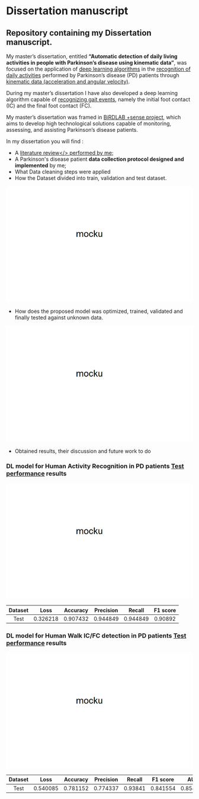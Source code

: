 # Dissertation manuscript
## Repository containing my Dissertation manuscript.

My master’s dissertation, entitled **“Automatic detection of daily living activities in people with Parkinson’s disease using kinematic data”**, was focused on the application of <ins>deep learning algorithms</ins> in the <ins>recognition of daily activities</ins> performed by Parkinson’s disease (PD) patients through <ins>kinematic data (acceleration and angular velocity)</ins>. 

During my master’s dissertation I have also developed a deep learning algorithm capable of <ins>recognizing gait events</ins>, namely the initial foot contact (IC) and the final foot contact (FC).

My master’s dissertation was framed in [BiRDLAB +sense project](http://birdlab.dei.uminho.pt/biofeedback-devices/), which aims to develop high technological solutions capable of monitoring, assessing, and assisting Parkinson’s disease patients.

In my dissertation you will find :
- A <ins>literature review</> performed by me;
- A Parkinson's disease patient **data collection protocol designed and implemented** by me;
- What Data cleaning steps were applied
- How the Dataset divided into train, validation and test dataset.

![Dataset division](/images/dataset_schema.png)

- How does the proposed model was optimized, trained, validated and finally tested against unknown data.

![model optimization/train/validation/test stages](/images/pipeline_schema.png)

- Obtained results, their discussion and future work to do

### DL model for Human Activity Recognition in PD patients <ins>Test performance</ins> results

![Confusion matrix](/images/har_confusion_matrix.png)

|Dataset|Loss|Accuracy|Precision|Recall|F1 score|
|:----:|:----:|:----:|:----:|:----:|:----:|
|Test|0.326218|0.907432|0.944849|0.944849|0.90892|





### DL model for Human Walk IC/FC detection in PD patients <ins>Test performance</ins> results

![Confusion matrix](/images/icfc_confusion_matrix.png)

|Dataset|Loss|Accuracy|Precision|Recall|F1 score|AUC|MCC
|:----:|:----:|:----:|:----:|:----:|:----:|:----:|:----:|
|Test|0.540085|0.781152|0.774337|0.93841 |0.841554|0.854381|0.538386|
